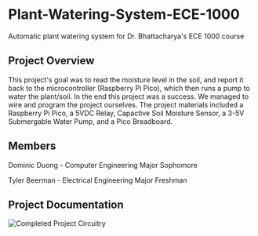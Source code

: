 # Plant-Watering-System-ECE-1000
Automatic plant watering system for Dr. Bhattacharya's ECE 1000 course
## Project Overview
This project's goal was to read the moisture level in the soil, and report it back to the microcontroller (Raspberry Pi Pico), which then runs a pump to water the plant/soil. In the end this project was a success. We managed to wire and program the project ourselves. The project materials included a Raspberry Pi Pico, a 5VDC Relay, Capactive Soil Moisture Sensor, a 3-5V Submergable Water Pump, and a Pico Breadboard.
## Members
Dominic Duong - Computer Engineering Major Sophomore

Tyler Beerman - Electrical Engineering Major Freshman
## Project Documentation
![Completed Project Circuitry](Pictures/ActualWiring.jpeg?raw=true "Title")
